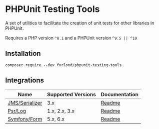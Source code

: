 # PHPUnit Testing Tools

A set of utilities to facilitate the creation of unit tests for other libraries in PHPUnit.

Requires a PHP version `^8.1` and a PHPUnit version `^9.5 || ^10`

## Installation

```
composer require --dev forlond/phpunit-testing-tools
```

## Integrations

| Name                                                       | Supported Versions | Documentation                      |
|------------------------------------------------------------|--------------------|------------------------------------|
| [JMS/Serializer](https://github.com/schmittjoh/serializer) | 3.x                | [Readme](./docs/jms_serializer.md) |
| [Psr/Log](https://github.com/php-fig/log)                  | 1.x, 2.x, 3.x      | [Readme](./docs/psr_log.md)        |
| [Symfony/Form](https://github.com/symfony/form)            | 5.x, 6.x           | [Readme](./docs/symfony_form.md)   |
